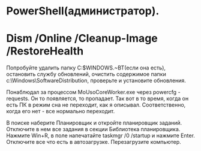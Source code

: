 # PowerShell(администратор).
# Dism /Online /Cleanup-Image /RestoreHealth

Попробуйте удалить папку C:\$WINDOWS.~BT(если она есть), 
остановить службу обновлений, очистить содержимое папки c:\Windows\SoftwareDistribution\, проверьте и установите обновления.

Понаблюдал за процессом MoUsoCoreWorker.exe через powercfg -requests. Он то появляется, то пропадает. Так вот в то время, 
когда он есть ПК в режим сна не переходит, как я описывал. Соответственно, когда его нет - все нормально переходит.

В поиске наберите Планировщик и откройте планировщик заданий. Отключите в нем все задания в секции Библиотека планировщика. Нажмите Win+R, 
в поле напечатайте taskmgr /0 /startup и нажмите Enter. Отключите все что есть в автозагрузке. Перезагрузите компьютер.